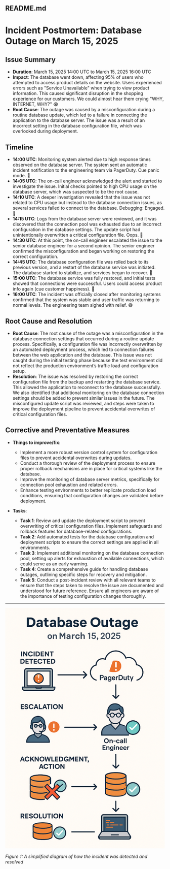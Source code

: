 README.md
---------------------------------------------------
# Incident Postmortem: Database Outage on March 15, 2025

## Issue Summary
- **Duration**: March 15, 2025 14:00 UTC to March 15, 2025 16:00 UTC
- **Impact**: The database went down, affecting 95% of users who attempted to 
  access product details on the website. Users experienced errors such as 
  "Service Unavailable" when trying to view product information. This caused 
  significant disruption in the shopping experience for our customers. We 
  could almost hear them crying "WHY, INTERNET, WHY?" 😭
- **Root Cause**: The outage was caused by a misconfiguration during a routine 
  database update, which led to a failure in connecting the application to 
  the database server. The issue was a result of an incorrect setting in the 
  database configuration file, which was overlooked during deployment.

## Timeline
- **14:00 UTC**: Monitoring system alerted due to high response times observed 
  on the database server. The system sent an automatic incident notification 
  to the engineering team via PagerDuty. Cue panic mode. 🔔
- **14:05 UTC**: The on-call engineer acknowledged the alert and started to 
  investigate the issue. Initial checks pointed to high CPU usage on the 
  database server, which was suspected to be the root cause.
- **14:10 UTC**: A deeper investigation revealed that the issue was not related 
  to CPU usage but instead to the database connection issues, as several 
  services failed to connect to the database. Debugging: Engaged. 🍿
- **14:15 UTC**: Logs from the database server were reviewed, and it was 
  discovered that the connection pool was exhausted due to an incorrect 
  configuration in the database settings. The update script had 
  unintentionally overwritten a critical configuration file. Oops. 🙈
- **14:30 UTC**: At this point, the on-call engineer escalated the issue to the 
  senior database engineer for a second opinion. The senior engineer confirmed 
  the misconfiguration and began working on restoring the correct configuration.
- **14:45 UTC**: The database configuration file was rolled back to its previous 
  version, and a restart of the database service was initiated. The database 
  started to stabilize, and services began to recover. 🎉
- **15:00 UTC**: The database service was fully restored, and initial tests 
  showed that connections were successful. Users could access product info 
  again (cue customer happiness). 🙌
- **16:00 UTC**: The incident was officially closed after monitoring systems 
  confirmed that the system was stable and user traffic was returning to 
  normal levels. The engineering team sighed with relief. 😅

## Root Cause and Resolution
- **Root Cause**: The root cause of the outage was a misconfiguration in the 
  database connection settings that occurred during a routine update process. 
  Specifically, a configuration file was incorrectly overwritten by an 
  automated deployment process, which led to connection failures between the 
  web application and the database. This issue was not caught during the 
  initial testing phase because the test environment did not reflect the 
  production environment’s traffic load and configuration setup.
- **Resolution**: The issue was resolved by restoring the correct configuration 
  file from the backup and restarting the database service. This allowed the 
  application to reconnect to the database successfully. We also identified 
  that additional monitoring on the database connection settings should be 
  added to prevent similar issues in the future. The misconfigured update 
  script was reviewed, and steps were taken to improve the deployment pipeline 
  to prevent accidental overwrites of critical configuration files.

## Corrective and Preventative Measures
- **Things to improve/fix**:
    - Implement a more robust version control system for configuration files 
      to prevent accidental overwrites during updates.
    - Conduct a thorough review of the deployment process to ensure proper 
      rollback mechanisms are in place for critical systems like the database.
    - Improve the monitoring of database server metrics, specifically for 
      connection pool exhaustion and related errors.
    - Enhance testing environments to better replicate production load 
      conditions, ensuring that configuration changes are validated before 
      deployment.
  
- **Tasks**:
    - **Task 1**: Review and update the deployment script to prevent overwriting 
      of critical configuration files. Implement safeguards and rollback 
      features for database-related configurations.
    - **Task 2**: Add automated tests for the database configuration and 
      deployment scripts to ensure the correct settings are applied in all 
      environments.
    - **Task 3**: Implement additional monitoring on the database connection 
      pool, setting up alerts for exhaustion of available connections, which 
      could serve as an early warning.
    - **Task 4**: Create a comprehensive guide for handling database outages, 
      outlining specific steps for recovery and mitigation.
    - **Task 5**: Conduct a post-incident review with all relevant teams to 
      ensure that the steps taken to resolve the issue are documented and 
      understood for future reference. Ensure all engineers are aware of the 
      importance of testing configuration changes thoroughly.

---

![Incident Diagram](incident_diagram.png)

*Figure 1: A simplified diagram of how the incident was detected and resolved*
